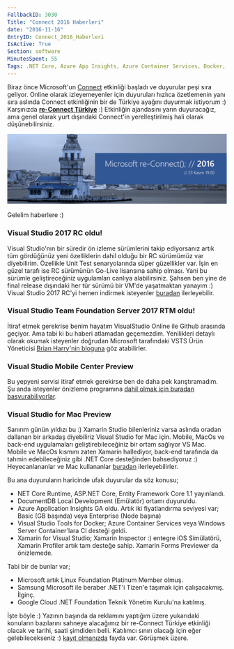 ```yaml
---
FallbackID: 3030
Title: "Connect 2016 Haberleri"
date: "2016-11-16"
EntryID: Connect_2016_Haberleri
IsActive: True
Section: software
MinutesSpent: 55
Tags: .NET Core, Azure App Insights, Azure Container Services, Docker, DocumentDB, Entity Framework Core, Visual Studio 2017, Visual Studio for Mac, Xamarin
---
```

Biraz önce Microsoft'un [Connect](https://connectevent.microsoft.com/) etkinliği başladı ve duyurular peşi sıra geliyor. Online olarak izleyemeyenler için duyuruları hızlıca özetlemenin yanı sıra aslında Connect etkinliğinin bir de Türkiye ayağını duyurmak istiyorum :) Karşınızda [**re-Connect Türkiye**](https://www.eventbrite.com/e/re-connect-2016-registration-29265713537) :) Etkinliğin ajandasını yarın duyuracağız, ama genel olarak yurt dışındaki Connect'in yerelleştirilmiş hali olarak düşünebilirsiniz. 

![](media/Connect_2016_Haberleri/banner.png)

Gelelim haberlere :)

### Visual Studio 2017 RC oldu!

Visual Studio'nın bir süredir ön izleme sürümlerini takip ediyorsanız artık tüm gördüğünüz yeni özelliklerin dahil olduğu bir RC sürümümüz var diyebilirim. Özellikle Unit Test senaryolarında süper güzellikler var. İşin en güzel tarafı ise RC sürümünün Go-Live lisansına sahip olması. Yani bu sürümle geliştireceğiniz uygulamları canlıya alabilirsiniz. Şahsen ben yine de final release dışındaki her tür sürümü bir VM'de yaşatmaktan yanayım :) Visual Studio 2017 RC'yi hemen indirmek isteyenler [buradan](https://www.visualstudio.com/vs/visual-studio-2017-rc) ilerleyebilir.

### Visual Studio Team Foundation Server 2017 RTM oldu!

İtiraf etmek gerekrise benim hayatım VisualStudio Online ile Github arasında geçiyor. Ama tabi ki bu haberi atlamadan geçemezdim. Yenilikleri detaylı olarak okumak isteyenler doğrudan Microsoft tarafındaki VSTS Ürün Yöneticisi [Brian Harry'nin bloguna](https://blogs.msdn.microsoft.com/bharry/) göz atabilirler. 

### Visual Studio Mobile Center Preview 

Bu yepyeni servisi itiraf etmek gerekirse ben de daha pek karıştıramadım. Şu anda isteyenler önizleme programına [dahil olmak için buradan başvurabiliyorlar](http://visualstudio.com/mobile-center). 

### Visual Studio for Mac Preview 

Sanırım günün yıldızı bu :) Xamarin Studio bilenleriniz varsa aslında oradan dallanan bir arkadaş diyebiliriz Visual Studio for Mac için. Mobile, MacOs ve back-end uygulamaları geliştirebileceğiniz bir ortam sağlıyor VS Mac. Mobile ve MacOs kısmını zaten Xamarin hallediyor, back-end tarafında da tahmin edebileceğiniz gibi .NET Core desteğinden bahsediyoruz :) Heyecanlananlar ve Mac kullananlar [buradan](https://www.visualstudio.com/visual-studio-for-mac/) ilerleyebilirler. 

Bu ana duyuruların haricinde ufak duyurular da söz konusu;

* NET Core Runtime, ASP.NET Core, Entity Framework Core 1.1 yayınlandı.  
* DocumentDB Local Development (Emülatör) ortamı duyuruldu.      
* Azure Application Insights GA oldu. Artık iki fiyatlandırma seviyesi var; Basic (GB başında) veya Enterprise (Node başına)  
* Visual Studio Tools for Docker; Azure Container Services veya Windows Server Container'lara CI desteği geldi.  
* Xamarin for Visual Studio; Xamarin Inspector :) entegre iOS Simülatörü, Xamarin Profiler artık tam desteğe sahip. Xamarin Forms Previewer da önizlemede.   

Tabi bir de bunlar var;

* Microsoft artık Linux Foundation Platinum Member olmuş.   
* Samsung Microsoft ile beraber .NET'i Tizen'e taşımak için çalışacakmış. İlginç.   
* Google Cloud .NET Foundation Teknik Yönetim Kurulu'na katılmış.    

İşte böyle :) Yazının başında da reklamını yaptığım üzere yukarıdaki konuların bazılarını sahneye alacağımız bir re-Connect Türkiye etkinliği olacak ve tarihi, saati şimdiden belli. Katılımcı sınırı olacağı için eğer gelebilecekseniz :) [kayıt olmanızda](https://www.eventbrite.com/e/re-connect-2016-registration-29265713537) fayda var. Görüşmek üzere.

